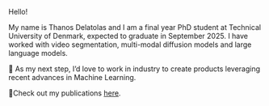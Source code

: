 Hello!

My name is Thanos Delatolas and I am a final year PhD student at Technical University of Denmark, expected to graduate in September 2025. I have worked with video segmentation, multi-modal diffusion models and large language models.

🎯 As my next step, I’d love to work in industry to create products leveraging recent advances in Machine Learning.

📜Check out my publications [here](https://scholar.google.com/citations?user=N8vlKeMAAAAJ&hl=en).
